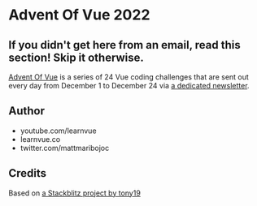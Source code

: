 # Advent Of Vue 2022

## If you didn't get here from an email, read this section! Skip it otherwise.

[Advent Of Vue](https://adventofvue.com) is a series of 24 Vue coding challenges that are sent out every day from December 1 to December 24 via [a dedicated newsletter](https://www.getrevue.co/profile/AdventOfVue).

## Author

- youtube.com/learnvue
- learnvue.co
- twitter.com/mattmaribojoc

## Credits

Based on [a Stackblitz project by tony19](https://stackblitz.com/edit/vue3-vite-starter)
